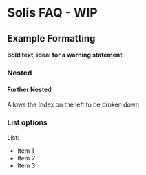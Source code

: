 # Solis FAQ - WIP

## Example Formatting

**Bold text, ideal for a warning statement**

### Nested

#### Further Nested

Allows the Index on the left to be broken down

### List options

List:
- Item 1
- Item 2
- Item 3